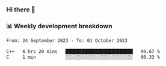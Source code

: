 ### Hi there 👋

### 📊 Weekly development breakdown
<!--START_SECTION:waka-->

```txt
From: 24 September 2023 - To: 01 October 2023

C++   6 hrs 20 mins   █████████████████████████   99.67 %
C     1 min           ░░░░░░░░░░░░░░░░░░░░░░░░░   00.33 %
```

<!--END_SECTION:waka-->
